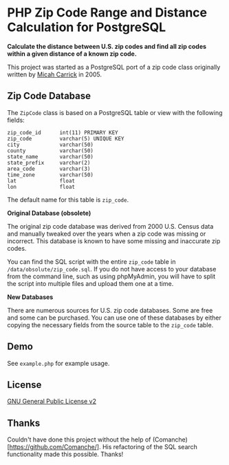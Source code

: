 PHP Zip Code Range and Distance Calculation for PostgreSQL
===========================================

**Calculate the distance between U.S. zip codes and find all zip codes within a 
given distance of a known zip code.**

This project was started as a PostgreSQL port of a zip code class originally written by [Micah Carrick](https://github.com/Quixotix/PHP-ZipCode-Class) in 2005. 


Zip Code Database
-----------------

The `ZipCode` class is based on a PostgreSQL table or view with the following fields:

    zip_code_id      int(11) PRIMARY KEY
    zip_code         varchar(5) UNIQUE KEY
    city             varchar(50)
    county           varchar(50)
    state_name       varchar(50)
    state_prefix     varchar(2)
    area_code        varchar(3)
    time_zone        varchar(50)
    lat              float
    lon              float

The default name for this table is `zip_code`.

**Original Database (obsolete)**

The original zip code database was derived from 2000 U.S. Census data and manually
tweaked over the years when a zip code was missing or incorrect. This database
is known to have some missing and inaccurate zip codes. 

You can find the SQL script with the entire `zip_code` table in 
`/data/obsolute/zip_code.sql`. If you do not have access to your database from 
the command line, such as using phpMyAdmin, you will have to split the script
into multiple files and upload them one at a time.

**New Databases**

There are numerous sources for U.S. zip code databases. Some are free and some 
can be purchased. You can use one of these databases by either copying the 
necessary fields from the source table to the `zip_code` table.

Demo
---------

See `example.php` for example usage.


License
-------

[GNU General Public License v2][4]

[4]: http://opensource.org/licenses/GPL-2.0

Thanks
---------

Couldn't have done this project without the help of (Comanche)[https://github.com/Comanche/]. His refactoring of the SQL search functionality made this possible. Thanks!
